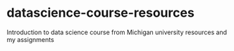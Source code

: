 # datascience-course-resources
Introduction to data science course from Michigan university resources and my assignments
